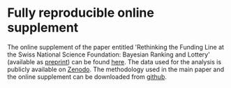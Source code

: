 # Fully reproducible online supplement
The online supplement of the paper entitled 'Rethinking the Funding Line at the Swiss National Science Foundation: Bayesian Ranking and Lottery' (available as [preprint](...)) can be found [here](https://snsf-data.github.io/ERpaper-online-supplement). The data used for the analysis is publicly available on [Zenodo](https://zenodo.org/record/4531160#.YCWGnWhKiUl). The methodology used in the main paper and the online supplement can be downloaded from [github](...).
